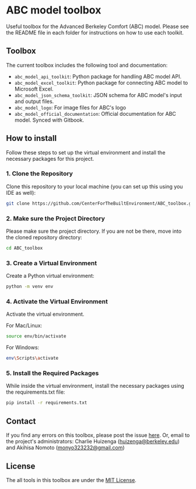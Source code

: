 # ABC model toolbox
Useful toolbox for the Advanced Berkeley Comfort (ABC) model.
Please see the README file in each folder for instructions on how to use each toolkit.

## Toolbox
The current toolbox includes the following tool and documentation:
 - `abc_model_api_toolkit`: Python package for handling ABC model API.
 - `abc_model_excel_toolkit`: Python package for connecting ABC model to Microsoft Excel.
 - `abc_model_json_schema_toolkit`: JSON schema for ABC model's input and output files.
 - `abc_model_logo`: For image files for ABC's logo
 - `abc_model_official_documentation`: Official documentation for ABC model. Synced with Gitbook.


## How to install

Follow these steps to set up the virtual environment and install the necessary packages for this project.

### 1. Clone the Repository
Clone this repository to your local machine (you can set up this using you IDE as well):
```bash
git clone https://github.com/CenterForTheBuiltEnvironment/ABC_toolbox.git
```

### 2. Make sure the Project Directory
Please make sure the project directory. If you are not be there, move into the cloned repository directory:
```bash
cd ABC_toolbox
```
###  3. Create a Virtual Environment
Create a Python virtual environment:
```bash
python -m venv env
```

###  4. Activate the Virtual Environment
Activate the virtual environment.

For Mac/Linux:
```bash
source env/bin/activate
```

For Windows:
```bash
env\Scripts\activate
```

###  5. Install the Required Packages
While inside the virtual environment, install the necessary packages using the requirements.txt file:
```bash
pip install -r requirements.txt
```

## Contact
If you find any errors on this toolbox, please post the issue [here](https://github.com/CenterForTheBuiltEnvironment/ABC_toolbox/issues).
Or, email to the project's administrators: Charlie Huizenga (huizenga@berkeley.edu) and Akihisa Nomoto (monyo323232@gmail.com)

## License
The all tools in this toolbox are under the [MIT License](https://en.wikipedia.org/wiki/MIT_License).